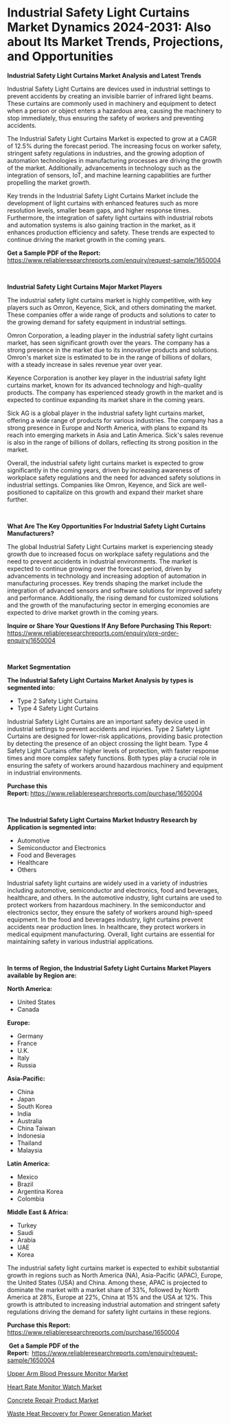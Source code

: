 <p><h1>Industrial Safety Light Curtains Market Dynamics 2024-2031: Also about Its Market Trends, Projections, and Opportunities</h1></p><p><strong>Industrial Safety Light Curtains Market Analysis and Latest Trends</strong></p>
<p><p>Industrial Safety Light Curtains are devices used in industrial settings to prevent accidents by creating an invisible barrier of infrared light beams. These curtains are commonly used in machinery and equipment to detect when a person or object enters a hazardous area, causing the machinery to stop immediately, thus ensuring the safety of workers and preventing accidents.</p><p>The Industrial Safety Light Curtains Market is expected to grow at a CAGR of 12.5% during the forecast period. The increasing focus on worker safety, stringent safety regulations in industries, and the growing adoption of automation technologies in manufacturing processes are driving the growth of the market. Additionally, advancements in technology such as the integration of sensors, IoT, and machine learning capabilities are further propelling the market growth.</p><p>Key trends in the Industrial Safety Light Curtains Market include the development of light curtains with enhanced features such as more resolution levels, smaller beam gaps, and higher response times. Furthermore, the integration of safety light curtains with industrial robots and automation systems is also gaining traction in the market, as it enhances production efficiency and safety. These trends are expected to continue driving the market growth in the coming years.</p></p>
<p><strong>Get a Sample PDF of the Report:&nbsp;</strong> <a href="https://www.reliableresearchreports.com/enquiry/request-sample/1650004">https://www.reliableresearchreports.com/enquiry/request-sample/1650004</a></p>
<p>&nbsp;</p>
<p><strong>Industrial Safety Light Curtains Major Market Players</strong></p>
<p><p>The industrial safety light curtains market is highly competitive, with key players such as Omron, Keyence, Sick, and others dominating the market. These companies offer a wide range of products and solutions to cater to the growing demand for safety equipment in industrial settings.</p><p>Omron Corporation, a leading player in the industrial safety light curtains market, has seen significant growth over the years. The company has a strong presence in the market due to its innovative products and solutions. Omron's market size is estimated to be in the range of billions of dollars, with a steady increase in sales revenue year over year.</p><p>Keyence Corporation is another key player in the industrial safety light curtains market, known for its advanced technology and high-quality products. The company has experienced steady growth in the market and is expected to continue expanding its market share in the coming years.</p><p>Sick AG is a global player in the industrial safety light curtains market, offering a wide range of products for various industries. The company has a strong presence in Europe and North America, with plans to expand its reach into emerging markets in Asia and Latin America. Sick's sales revenue is also in the range of billions of dollars, reflecting its strong position in the market.</p><p>Overall, the industrial safety light curtains market is expected to grow significantly in the coming years, driven by increasing awareness of workplace safety regulations and the need for advanced safety solutions in industrial settings. Companies like Omron, Keyence, and Sick are well-positioned to capitalize on this growth and expand their market share further.</p></p>
<p>&nbsp;</p>
<p><strong>What Are The Key Opportunities For Industrial Safety Light Curtains Manufacturers?</strong></p>
<p><p>The global Industrial Safety Light Curtains market is experiencing steady growth due to increased focus on workplace safety regulations and the need to prevent accidents in industrial environments. The market is expected to continue growing over the forecast period, driven by advancements in technology and increasing adoption of automation in manufacturing processes. Key trends shaping the market include the integration of advanced sensors and software solutions for improved safety and performance. Additionally, the rising demand for customized solutions and the growth of the manufacturing sector in emerging economies are expected to drive market growth in the coming years.</p></p>
<p><strong>Inquire or Share Your Questions If Any Before Purchasing This Report:</strong> <a href="https://www.reliableresearchreports.com/enquiry/pre-order-enquiry/1650004">https://www.reliableresearchreports.com/enquiry/pre-order-enquiry/1650004</a></p>
<p>&nbsp;</p>
<p><strong>Market Segmentation</strong></p>
<p><strong>The Industrial Safety Light Curtains Market Analysis by types is segmented into:</strong></p>
<p><ul><li>Type 2 Safety Light Curtains</li><li>Type 4 Safety Light Curtains</li></ul></p>
<p><p>Industrial Safety Light Curtains are an important safety device used in industrial settings to prevent accidents and injuries. Type 2 Safety Light Curtains are designed for lower-risk applications, providing basic protection by detecting the presence of an object crossing the light beam. Type 4 Safety Light Curtains offer higher levels of protection, with faster response times and more complex safety functions. Both types play a crucial role in ensuring the safety of workers around hazardous machinery and equipment in industrial environments.</p></p>
<p><strong>Purchase this Report:&nbsp;</strong><a href="https://www.reliableresearchreports.com/purchase/1650004">https://www.reliableresearchreports.com/purchase/1650004</a></p>
<p>&nbsp;</p>
<p><strong>The Industrial Safety Light Curtains Market Industry Research by Application is segmented into:</strong></p>
<p><ul><li>Automotive</li><li>Semiconductor and Electronics</li><li>Food and Beverages</li><li>Healthcare</li><li>Others</li></ul></p>
<p><p>Industrial safety light curtains are widely used in a variety of industries including automotive, semiconductor and electronics, food and beverages, healthcare, and others. In the automotive industry, light curtains are used to protect workers from hazardous machinery. In the semiconductor and electronics sector, they ensure the safety of workers around high-speed equipment. In the food and beverages industry, light curtains prevent accidents near production lines. In healthcare, they protect workers in medical equipment manufacturing. Overall, light curtains are essential for maintaining safety in various industrial applications.</p></p>
<p>&nbsp;</p>
<p><strong>In terms of Region, the Industrial Safety Light Curtains Market Players available by Region are:</strong></p>
<p>
    <p> <strong> North America: </strong>
        <ul>
            <li>United States</li>
            <li>Canada</li>
        </ul>
        </p> 
    <p> <strong> Europe: </strong>
        <ul>
            <li>Germany</li>
            <li>France</li>
            <li>U.K.</li>
            <li>Italy</li>
            <li>Russia</li>
        </ul>
        </p> 
    <p> <strong> Asia-Pacific: </strong>
        <ul>
            <li>China</li>
            <li>Japan</li>
            <li>South Korea</li>
            <li>India</li>
            <li>Australia</li>
            <li>China Taiwan</li>
            <li>Indonesia</li>
            <li>Thailand</li>
            <li>Malaysia</li>
        </ul>
        </p> 
    <p> <strong> Latin America: </strong>
        <ul>
            <li>Mexico</li>
            <li>Brazil</li>
            <li>Argentina Korea</li>
            <li>Colombia</li>
        </ul>
        </p> 
    <p> <strong> Middle East & Africa: </strong>
        <ul>
            <li>Turkey</li>
            <li>Saudi</li>
            <li>Arabia</li>
            <li>UAE</li>
            <li>Korea</li>
        </ul>
    </p>
    </p>
<p><p>The industrial safety light curtains market is expected to exhibit substantial growth in regions such as North America (NA), Asia-Pacific (APAC), Europe, the United States (USA) and China. Among these, APAC is projected to dominate the market with a market share of 33%, followed by North America at 28%, Europe at 22%, China at 15% and the USA at 12%. This growth is attributed to increasing industrial automation and stringent safety regulations driving the demand for safety light curtains in these regions.</p></p>
<p><strong>Purchase this Report: </strong><a href="https://www.reliableresearchreports.com/purchase/1650004">https://www.reliableresearchreports.com/purchase/1650004</a></p>
<p>&nbsp;<strong>Get a Sample PDF of the Report:&nbsp;&nbsp;</strong><a href="https://www.reliableresearchreports.com/enquiry/request-sample/1650004">https://www.reliableresearchreports.com/enquiry/request-sample/1650004</a></p>
<p><strong></strong></p>
<p><p><a href="https://medium.com/p/3e5cad986ba1/edit">Upper Arm Blood Pressure Monitor Market</a></p><p><a href="https://medium.com/@macielind886/heart-rate-monitor-watch-market-exploring-market-share-market-trends-and-future-growth-c1c81ce85b10">Heart Rate Monitor Watch Market</a></p><p><a href="https://issuu.com/reportprime-2/docs/concrete-repair-product-market-size-2030.pptx">Concrete Repair Product Market</a></p><p><a href="https://issuu.com/reportprime-2/docs/waste-heat-recovery-for-power-generation-market-si">Waste Heat Recovery for Power Generation Market</a></p></p>